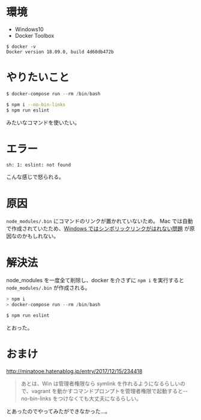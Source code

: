 # 環境

- Windows10
- Docker Toolbox

```
$ docker -v
Docker version 18.09.0, build 4d60db472b
```

# やりたいこと

```powershell
$ docker-compose run --rm /bin/bash
```

```bash
$ npm i --no-bin-links
$ npm run eslint
```

みたいなコマンドを使いたい。

# エラー

```
sh: 1: eslint: not found
```

こんな感じで怒られる。

# 原因

`node_modules/.bin` にコマンドのリンクが置かれていないため。
Mac では自動で作成されていたため、[Windows ではシンボリックリンクがはれない問題](https://qiita.com/Y-Kanoh/items/58815aafb7346930f370) が原因なのかもしれない。

# 解決法

node_modules を一度全て削除し、docker を介さずに `npm i` を実行すると `node_modules/.bin` が作成される。

```powershell
> npm i
> docker-compose run --rm /bin/bash
```

```bash
$ npm run eslint
```

とおった。

# おまけ

http://minatooe.hatenablog.jp/entry/2017/12/15/234418

> あとは、Win は管理者権限なら symlink を作れるようになるらしいので、vagrant を動かすコマンドプロンプトを管理者権限で起動すると--no-bin-links をつけなくても大丈夫になるらしい。

とあったのでやってみたができなかった…。
